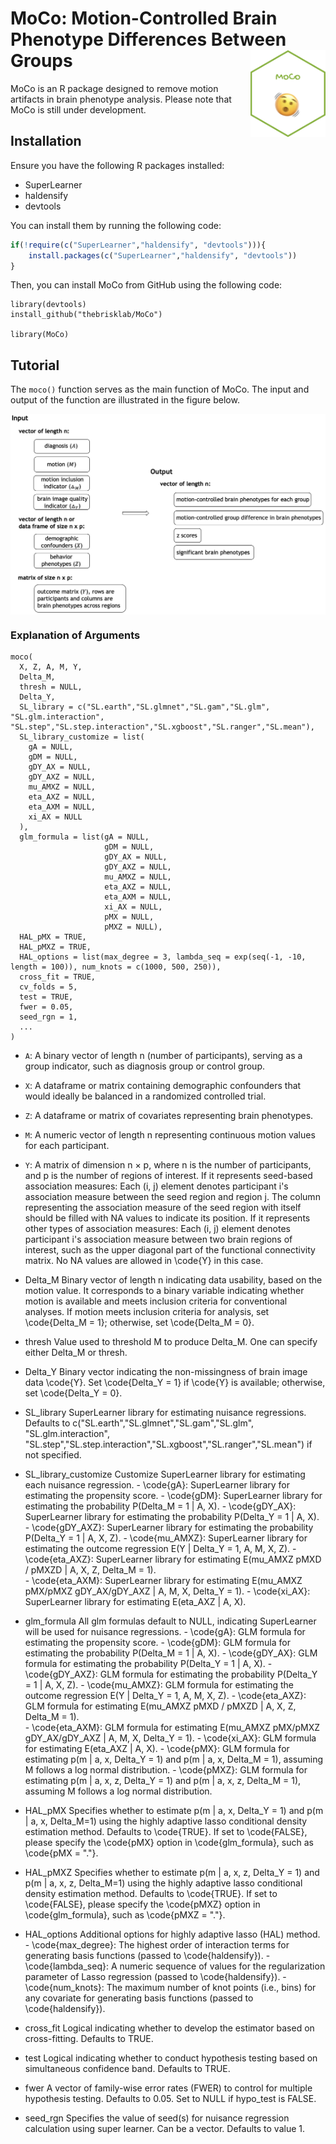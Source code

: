 MoCo: **Mo**tion-**Co**ntrolled Brain Phenotype Differences Between Groups <img src="fig/MoCo.png" width="120" align="right"/>
===================================================

MoCo is an R package designed to remove motion artifacts in brain phenotype analysis. Please note that MoCo is still under development.

## Installation

Ensure you have the following R packages installed:

-   SuperLearner
-   haldensify
-   devtools

You can install them by running the following code:

``` r
if(!require(c("SuperLearner","haldensify", "devtools"))){
    install.packages(c("SuperLearner","haldensify", "devtools"))
}
```

Then, you can install MoCo from GitHub using the following code:

```{r}
library(devtools)
install_github("thebrisklab/MoCo")

library(MoCo)
```

## Tutorial

The `moco()` function serves as the main function of MoCo. The input and output of the function are illustrated in the figure below.

<img src="fig/input_output.png" width="600" align="center"/>

### Explanation of Arguments  

```
moco(
  X, Z, A, M, Y, 
  Delta_M, 
  thresh = NULL,
  Delta_Y,
  SL_library = c("SL.earth","SL.glmnet","SL.gam","SL.glm", "SL.glm.interaction", "SL.step","SL.step.interaction","SL.xgboost","SL.ranger","SL.mean"),
  SL_library_customize = list(
    gA = NULL, 
    gDM = NULL,
    gDY_AX = NULL,
    gDY_AXZ = NULL,
    mu_AMXZ = NULL,
    eta_AXZ = NULL,
    eta_AXM = NULL,
    xi_AX = NULL
  ), 
  glm_formula = list(gA = NULL, 
                     gDM = NULL,
                     gDY_AX = NULL,
                     gDY_AXZ = NULL,
                     mu_AMXZ = NULL,
                     eta_AXZ = NULL,
                     eta_AXM = NULL,
                     xi_AX = NULL,
                     pMX = NULL,
                     pMXZ = NULL),
  HAL_pMX = TRUE,
  HAL_pMXZ = TRUE,
  HAL_options = list(max_degree = 3, lambda_seq = exp(seq(-1, -10, length = 100)), num_knots = c(1000, 500, 250)),
  cross_fit = TRUE,
  cv_folds = 5,
  test = TRUE,
  fwer = 0.05, 
  seed_rgn = 1, 
  ...
)
```

- `A`: A binary vector of length n (number of participants), serving as a group indicator, such as diagnosis group or control group.
- `X`: A dataframe or matrix containing demographic confounders that would ideally be balanced in a randomized controlled trial.
- `Z`: A dataframe or matrix of covariates representing brain phenotypes.
- `M`: A numeric vector of length n representing continuous motion values for each participant.
- `Y`: A matrix of dimension n $\times$ p, where n is the number of participants, and p is the number of regions of interest.
          If it represents seed-based association measures:
            Each (i, j) element denotes participant i's association measure between the seed region and region j.
            The column representing the association measure of the seed region with itself should be filled with NA values to indicate its position.
          If it represents other types of association measures:
            Each (i, j) element denotes participant i's association measure between two brain regions of interest, such as the upper diagonal part of the functional connectivity matrix.
            No NA values are allowed in \code{Y} in this case.
- Delta_M Binary vector of length n indicating data usability, based on the motion value.
                It corresponds to a binary variable indicating whether motion is available and meets inclusion criteria for conventional analyses.
                If motion meets inclusion criteria for analysis, set \code{Delta_M = 1}; otherwise, set \code{Delta_M = 0}.                
- thresh Value used to threshold M to produce Delta_M. One can specify either Delta_M or thresh.
- Delta_Y Binary vector indicating the non-missingness of brain image data \code{Y}. 
                Set \code{Delta_Y = 1} if \code{Y} is available; otherwise, set \code{Delta_Y = 0}.
 
- SL_library SuperLearner library for estimating nuisance regressions. 
                   Defaults to c("SL.earth","SL.glmnet","SL.gam","SL.glm", "SL.glm.interaction", "SL.step","SL.step.interaction","SL.xgboost","SL.ranger","SL.mean") if not specified.
- SL_library_customize Customize SuperLearner library for estimating each nuisance regression. 
                    - \code{gA}: SuperLearner library for estimating the propensity score.
                    - \code{gDM}: SuperLearner library for estimating the probability P(Delta_M = 1 | A, X).
                    - \code{gDY_AX}: SuperLearner library for estimating the probability P(Delta_Y = 1 | A, X).
                    - \code{gDY_AXZ}: SuperLearner library for estimating the probability P(Delta_Y = 1 | A, X, Z).
                    - \code{mu_AMXZ}: SuperLearner library for estimating the outcome regression E(Y | Delta_Y = 1, A, M, X, Z).
                    - \code{eta_AXZ}: SuperLearner library for estimating E(mu_AMXZ pMXD / pMXZD | A, X, Z, Delta_M = 1).                
                    - \code{eta_AXM}: SuperLearner library for estimating E(mu_AMXZ pMX/pMXZ gDY_AX/gDY_AXZ | A, M, X, Delta_Y = 1).
                    - \code{xi_AX}: SuperLearner library for estimating E(eta_AXZ | A, X).
                    
- glm_formula All glm formulas default to NULL, indicating SuperLearner will be used for nuisance regressions.
                    - \code{gA}: GLM formula for estimating the propensity score.
                    - \code{gDM}: GLM formula for estimating the probability P(Delta_M = 1 | A, X).
                    - \code{gDY_AX}: GLM formula for estimating the probability P(Delta_Y = 1 | A, X).
                    - \code{gDY_AXZ}: GLM formula for estimating the probability P(Delta_Y = 1 | A, X, Z).
                    - \code{mu_AMXZ}: GLM formula for estimating the outcome regression E(Y | Delta_Y = 1, A, M, X, Z).
                    - \code{eta_AXZ}: GLM formula for estimating E(mu_AMXZ pMXD / pMXZD | A, X, Z, Delta_M = 1).                
                    - \code{eta_AXM}: GLM formula for estimating E(mu_AMXZ pMX/pMXZ gDY_AX/gDY_AXZ | A, M, X, Delta_Y = 1).
                    - \code{xi_AX}: GLM formula for estimating E(eta_AXZ | A, X).
                    - \code{pMX}: GLM formula for estimating p(m | a, x, Delta_Y = 1) and p(m | a, x, Delta_M = 1), assuming M follows a log normal distribution.
                    - \code{pMXZ}: GLM formula for estimating p(m | a, x, z, Delta_Y = 1) and p(m | a, x, z, Delta_M = 1), assuming M follows a log normal distribution.
                    
- HAL_pMX Specifies whether to estimate p(m | a, x, Delta_Y = 1) and p(m | a, x, Delta_M=1) using the highly adaptive lasso conditional density estimation method. 
 Defaults to \code{TRUE}. If set to \code{FALSE}, please specify the \code{pMX} option in \code{glm_formula}, such as \code{pMX = "."}.
- HAL_pMXZ Specifies whether to estimate p(m | a, x, z, Delta_Y = 1) and p(m | a, x, z, Delta_M=1) using the highly adaptive lasso conditional density estimation method. 
 Defaults to \code{TRUE}. If set to \code{FALSE}, please specify the \code{pMXZ} option in \code{glm_formula}, such as \code{pMXZ = "."}.
  
 
- HAL_options Additional options for highly adaptive lasso (HAL) method.
                   - \code{max_degree}: The highest order of interaction terms for generating basis functions (passed to \code{haldensify}).
                   - \code{lambda_seq}: A numeric sequence of values for the regularization parameter of Lasso regression (passed to \code{haldensify}).
                   - \code{num_knots}: The maximum number of knot points (i.e., bins) for any covariate for generating basis functions (passed to \code{haldensify}).
 
- cross_fit Logical indicating whether to develop the estimator based on cross-fitting. Defaults to TRUE.
- test Logical indicating whether to conduct hypothesis testing based on simultaneous confidence band. Defaults to TRUE.
- fwer A vector of family-wise error rates (FWER) to control for multiple hypothesis testing. Defaults to 0.05. Set to NULL if hypo_test is FALSE.
- seed_rgn Specifies the value of seed(s) for nuisance regression calculation using super learner. Can be a vector. Defaults to value 1. 


